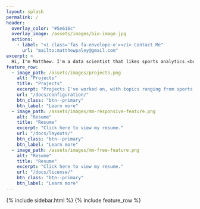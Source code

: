 ```yaml
---
layout: splash
permalink: /
header:
  overlay_color: "#5e616c"
  overlay_image: /assets/images/bio-image.jpg
  actions:
    - label: "<i class='fas fa-envelope-o'></i> Contact Me"
      url: "mailto:matthewpaley@gmail.com"
excerpt: >
  Hi, I'm Matthew. I'm a data scientist that likes sports analytics.<br />
feature_row:
  - image_path: /assets/images/projects.png
    alt: "Projects"
    title: "Projects"
    excerpt: "Projects I've worked on, with topics ranging from sports, TV, and Spotify."
    url: "/docs/configuration/"
    btn_class: "btn--primary"
    btn_label: "Learn more"
  - image_path: /assets/images/mm-responsive-feature.png
    alt: "Resume"
    title: "Resume"
    excerpt: "Click here to view my resume."
    url: "/docs/layouts/"
    btn_class: "btn--primary"
    btn_label: "Learn more"
  - image_path: /assets/images/mm-free-feature.png
    alt: "Resume"
    title: "Resume"
    excerpt: "Click here to view my resume."
    url: "/docs/license/"
    btn_class: "btn--primary"
    btn_label: "Learn more"      
---
```

{% include sidebar.html %}
{% include feature_row %}